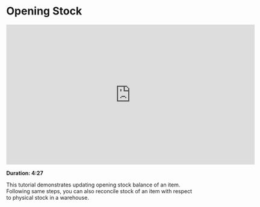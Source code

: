 <!-- add-breadcrumbs -->
<!-- add-breadcrumbs -->
# Opening Stock

<iframe width="660" height="371" src="https://www.youtube.com/embed/nlHX0ZZ84Lw" frameborder="0" allowfullscreen></iframe>

**Duration: 4:27**

This tutorial demonstrates updating opening stock balance of an item. Following same steps, you can also reconcile stock of an item with respect to physical stock in a warehouse.